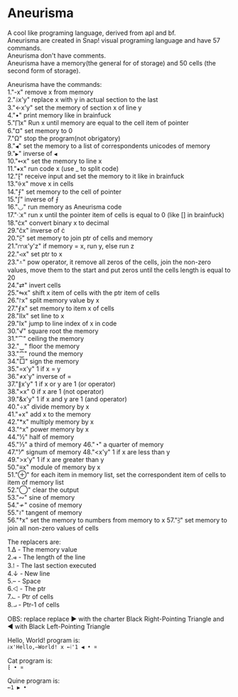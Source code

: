# Aneurisma
A cool like programing language, derived from apl and bf. <br>
Aneurisma are created in Snap! visual programing language and have 57 commands. <br> 
Aneurisma don't have comments. <br>
Aneurisma have a memory(the general for of storage) and 50 cells (the second form of storage). <br>

Aneurisma have the commands: <br>
1."-x" remove x from memory <br>
2."⫰x'y" replace x with y in actual section to the last <br>
3."←x'y" set the memory of section x of line y <br>
4."•" print memory like in brainfuck <br>
5."⨅x" Run x until memory are equal to the cell item of pointer <br>
6."¤" set memory to 0 <br>
7."Ω" stop the program(not obrigatory) <br>
8."```◀```" set the memory to a list of correspondents unicodes of memory <br>
9."```▶```" inverse of ```◀``` <br>
10."↢x" set the memory to line x <br>
11."⁕x" run code x (use _ to split code) <br>
12."⁅" receive input and set the memory to it like in brainfuck <br>
13."⨭x" move x in cells <br>
14."⨍" set memory to the cell of pointer <br>
15."ʃ" inverse of ⨍ <br>
16."◡" run memory as Aneurisma code <br>
17."⁖x" run x until the pointer item of cells is equal to 0 (like [] in brainfuck) <br>
18."ċx" convert binary x to decimal <br>
29."ĉx" inverse of ċ <br>
20."⫕" set memory to join ptr of cells and memory <br>
21."⩋x'y'z" if memory = x, run y, else run z <br>
22."⪦x" set ptr to x <br>
23."⩡" pow operator, it remove all zeros of the cells, join the non-zero values, move them to the start and put zeros until the cells length is equal to 20 <br>
24."⇄" invert cells <br>
25."⇋x" shift x item of cells with the ptr item of cells <br>
26."⨡x" split memory value by x <br>
27."⨐x" set memory to item x of cells <br>
28."Ⅱx" set line to x <br>
29."Ⅰx" jump to line index of x in code <br>
30."√" square root the memory <br>
31."⁀" ceiling the memory <br>
32."‿" floor the memory <br>
33."⁐" round the memory <br>
34."□" sign the memory <br>
35."=x'y" 1 if x = y <br>
36."≠x'y" inverse of = <br>
37."∥x'y" 1 if x or y are 1 (or operator) <br>
38."×x" 0 if x are 1 (not operator) <br>
39."&x'y" 1 if x and y are 1 (and operator) <br>
40."÷x" divide memory by x <br>
41."+x" add x to the memory <br>
42."*x" multiply memory by x <br>
43."^x" power memory by x <br>
44."½" half of memory <br>
45."⅓" a third of memory
46."◔" a quarter of memory <br>
47."⅟" signum of memory
48."<x'y" 1 if x are less than y <br>
49.">x'y" 1 if x are greater than y <br>
50."≡x" module of memory by x <br>
51."⊕" for each item in memory list, set the correspondent item of cells to item of memory list <br>
52."◯" clear the output <br>
53."∾" sine of memory <br>
54."≁" cosine of memory <br>
55."≀" tangent of memory <br>
56."†x" set the memory to numbers from memory to x
57."⫖" set memory to join all non-zero values of cells <br>

The replacers are: <br>
1.Δ  - The memory value <br>
2.⩹  - The length of the line <br>
3.⁞  - The last section executed <br>
4.↓  - New line <br>
5.–  - Space <br>
6.⨞  - The ptr <br>
7.⨽  - Ptr of cells <br>
8.⨼  - Ptr-1 of cells <br>

OBS: replace replace ▶ with the charter Black Right-Pointing Triangle and ◀ with Black Left-Pointing Triangle <br>

Hello, World! program is: <br>
 ```⫰x'Hello,–World! x ←⁞'1 ◀ • ¤```

Cat program is: <br>
 ```⁅ • ¤```

Quine program is: <br>
 ```↢1 ▶ • ```
